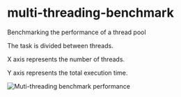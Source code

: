 # multi-threading-benchmark
Benchmarking the performance of a thread pool 

The task is divided between threads.

X axis represents the number of threads.

Y axis represents the total execution time.


![Muti-threading benchmark performance](https://cloud.githubusercontent.com/assets/11730626/21559109/216cf5c6-ce9a-11e6-98d5-56ae2003db20.png)
